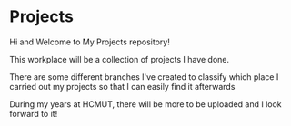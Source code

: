 # Projects
Hi and Welcome to My Projects repository!

This workplace will be a collection of projects I have done. 

There are some different branches I've created to classify which place I carried out my projects so that I can easily find it afterwards

During my years at HCMUT, there will be more to be uploaded and I look forward to it!
